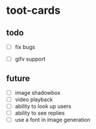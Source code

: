 # toot-cards

## todo

- [ ] fix bugs
- [ ] gifv support


## future

- [ ] image shadowbox
- [ ] video playback
- [ ] ability to look up users
- [ ] ability to see replies
- [ ] use a font in image generation
